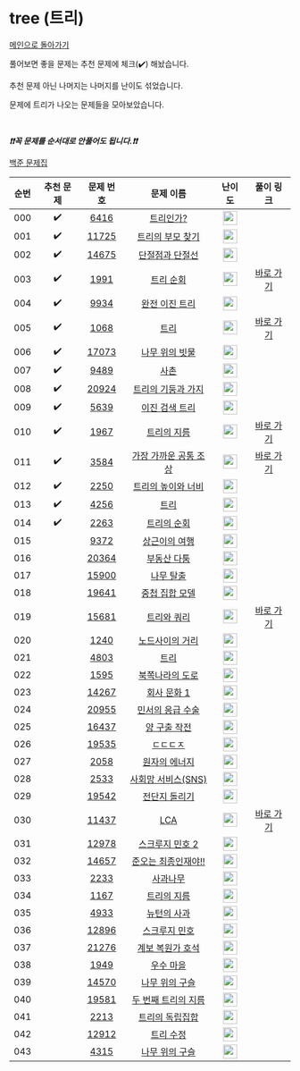# tree (트리)

[메인으로 돌아가기](https://github.com/tony9402/baekjoon)

풀어보면 좋을 문제는 추천 문제에 체크(:heavy_check_mark:) 해놨습니다.

추천 문제 아닌 나머지는 나머지를 난이도 섞었습니다.

문제에 트리가 나오는 문제들을 모아보았습니다.

<br>

***❗️❗️꼭 문제를 순서대로 안풀어도 됩니다.❗️❗️***

[백준 문제집](https://www.acmicpc.net/workbook/view/7645)


|순번|추천 문제|문제 번호|문제 이름|난이도|풀이 링크|
|:--:|:--:|:--:|:--:|:--:|:--:|
|000|:heavy_check_mark:|<a href="https://www.acmicpc.net/problem/6416" target="_blank">6416</a>|<a href="https://www.acmicpc.net/problem/6416" target="_blank">트리인가?</a>|<img height="25px" width="25px" src="https://static.solved.ac/tier_small/0.svg"/>||
|001|:heavy_check_mark:|<a href="https://www.acmicpc.net/problem/11725" target="_blank">11725</a>|<a href="https://www.acmicpc.net/problem/11725" target="_blank">트리의 부모 찾기</a>|<img height="25px" width="25px" src="https://static.solved.ac/tier_small/9.svg"/>||
|002|:heavy_check_mark:|<a href="https://www.acmicpc.net/problem/14675" target="_blank">14675</a>|<a href="https://www.acmicpc.net/problem/14675" target="_blank">단절점과 단절선</a>|<img height="25px" width="25px" src="https://static.solved.ac/tier_small/10.svg"/>||
|003|:heavy_check_mark:|<a href="https://www.acmicpc.net/problem/1991" target="_blank">1991</a>|<a href="https://www.acmicpc.net/problem/1991" target="_blank">트리 순회</a>|<img height="25px" width="25px" src="https://static.solved.ac/tier_small/10.svg"/>|<a href="./../solution/tree/1991" target="_blank">바로 가기</a>|
|004|:heavy_check_mark:|<a href="https://www.acmicpc.net/problem/9934" target="_blank">9934</a>|<a href="https://www.acmicpc.net/problem/9934" target="_blank">완전 이진 트리</a>|<img height="25px" width="25px" src="https://static.solved.ac/tier_small/10.svg"/>||
|005|:heavy_check_mark:|<a href="https://www.acmicpc.net/problem/1068" target="_blank">1068</a>|<a href="https://www.acmicpc.net/problem/1068" target="_blank">트리</a>|<img height="25px" width="25px" src="https://static.solved.ac/tier_small/11.svg"/>|<a href="./../solution/tree/1068" target="_blank">바로 가기</a>|
|006|:heavy_check_mark:|<a href="https://www.acmicpc.net/problem/17073" target="_blank">17073</a>|<a href="https://www.acmicpc.net/problem/17073" target="_blank">나무 위의 빗물</a>|<img height="25px" width="25px" src="https://static.solved.ac/tier_small/11.svg"/>||
|007|:heavy_check_mark:|<a href="https://www.acmicpc.net/problem/9489" target="_blank">9489</a>|<a href="https://www.acmicpc.net/problem/9489" target="_blank">사촌</a>|<img height="25px" width="25px" src="https://static.solved.ac/tier_small/12.svg"/>||
|008|:heavy_check_mark:|<a href="https://www.acmicpc.net/problem/20924" target="_blank">20924</a>|<a href="https://www.acmicpc.net/problem/20924" target="_blank">트리의 기둥과 가지</a>|<img height="25px" width="25px" src="https://static.solved.ac/tier_small/12.svg"/>||
|009|:heavy_check_mark:|<a href="https://www.acmicpc.net/problem/5639" target="_blank">5639</a>|<a href="https://www.acmicpc.net/problem/5639" target="_blank">이진 검색 트리</a>|<img height="25px" width="25px" src="https://static.solved.ac/tier_small/12.svg"/>||
|010|:heavy_check_mark:|<a href="https://www.acmicpc.net/problem/1967" target="_blank">1967</a>|<a href="https://www.acmicpc.net/problem/1967" target="_blank">트리의 지름</a>|<img height="25px" width="25px" src="https://static.solved.ac/tier_small/12.svg"/>|<a href="./../solution/tree/1967" target="_blank">바로 가기</a>|
|011|:heavy_check_mark:|<a href="https://www.acmicpc.net/problem/3584" target="_blank">3584</a>|<a href="https://www.acmicpc.net/problem/3584" target="_blank">가장 가까운 공통 조상</a>|<img height="25px" width="25px" src="https://static.solved.ac/tier_small/12.svg"/>|<a href="./../solution/tree/3584" target="_blank">바로 가기</a>|
|012|:heavy_check_mark:|<a href="https://www.acmicpc.net/problem/2250" target="_blank">2250</a>|<a href="https://www.acmicpc.net/problem/2250" target="_blank">트리의 높이와 너비</a>|<img height="25px" width="25px" src="https://static.solved.ac/tier_small/14.svg"/>||
|013|:heavy_check_mark:|<a href="https://www.acmicpc.net/problem/4256" target="_blank">4256</a>|<a href="https://www.acmicpc.net/problem/4256" target="_blank">트리</a>|<img height="25px" width="25px" src="https://static.solved.ac/tier_small/14.svg"/>||
|014|:heavy_check_mark:|<a href="https://www.acmicpc.net/problem/2263" target="_blank">2263</a>|<a href="https://www.acmicpc.net/problem/2263" target="_blank">트리의 순회</a>|<img height="25px" width="25px" src="https://static.solved.ac/tier_small/15.svg"/>||
|015||<a href="https://www.acmicpc.net/problem/9372" target="_blank">9372</a>|<a href="https://www.acmicpc.net/problem/9372" target="_blank">상근이의 여행</a>|<img height="25px" width="25px" src="https://static.solved.ac/tier_small/7.svg"/>||
|016||<a href="https://www.acmicpc.net/problem/20364" target="_blank">20364</a>|<a href="https://www.acmicpc.net/problem/20364" target="_blank">부동산 다툼</a>|<img height="25px" width="25px" src="https://static.solved.ac/tier_small/10.svg"/>||
|017||<a href="https://www.acmicpc.net/problem/15900" target="_blank">15900</a>|<a href="https://www.acmicpc.net/problem/15900" target="_blank">나무 탈출</a>|<img height="25px" width="25px" src="https://static.solved.ac/tier_small/10.svg"/>||
|018||<a href="https://www.acmicpc.net/problem/19641" target="_blank">19641</a>|<a href="https://www.acmicpc.net/problem/19641" target="_blank">중첩 집합 모델</a>|<img height="25px" width="25px" src="https://static.solved.ac/tier_small/11.svg"/>||
|019||<a href="https://www.acmicpc.net/problem/15681" target="_blank">15681</a>|<a href="https://www.acmicpc.net/problem/15681" target="_blank">트리와 쿼리</a>|<img height="25px" width="25px" src="https://static.solved.ac/tier_small/11.svg"/>|<a href="./../solution/tree/15681" target="_blank">바로 가기</a>|
|020||<a href="https://www.acmicpc.net/problem/1240" target="_blank">1240</a>|<a href="https://www.acmicpc.net/problem/1240" target="_blank">노드사이의 거리</a>|<img height="25px" width="25px" src="https://static.solved.ac/tier_small/11.svg"/>||
|021||<a href="https://www.acmicpc.net/problem/4803" target="_blank">4803</a>|<a href="https://www.acmicpc.net/problem/4803" target="_blank">트리</a>|<img height="25px" width="25px" src="https://static.solved.ac/tier_small/12.svg"/>||
|022||<a href="https://www.acmicpc.net/problem/1595" target="_blank">1595</a>|<a href="https://www.acmicpc.net/problem/1595" target="_blank">북쪽나라의 도로</a>|<img height="25px" width="25px" src="https://static.solved.ac/tier_small/12.svg"/>||
|023||<a href="https://www.acmicpc.net/problem/14267" target="_blank">14267</a>|<a href="https://www.acmicpc.net/problem/14267" target="_blank">회사 문화 1</a>|<img height="25px" width="25px" src="https://static.solved.ac/tier_small/12.svg"/>||
|024||<a href="https://www.acmicpc.net/problem/20955" target="_blank">20955</a>|<a href="https://www.acmicpc.net/problem/20955" target="_blank">민서의 응급 수술</a>|<img height="25px" width="25px" src="https://static.solved.ac/tier_small/12.svg"/>||
|025||<a href="https://www.acmicpc.net/problem/16437" target="_blank">16437</a>|<a href="https://www.acmicpc.net/problem/16437" target="_blank">양 구출 작전</a>|<img height="25px" width="25px" src="https://static.solved.ac/tier_small/13.svg"/>||
|026||<a href="https://www.acmicpc.net/problem/19535" target="_blank">19535</a>|<a href="https://www.acmicpc.net/problem/19535" target="_blank">ㄷㄷㄷㅈ</a>|<img height="25px" width="25px" src="https://static.solved.ac/tier_small/13.svg"/>||
|027||<a href="https://www.acmicpc.net/problem/2058" target="_blank">2058</a>|<a href="https://www.acmicpc.net/problem/2058" target="_blank">원자의 에너지</a>|<img height="25px" width="25px" src="https://static.solved.ac/tier_small/13.svg"/>||
|028||<a href="https://www.acmicpc.net/problem/2533" target="_blank">2533</a>|<a href="https://www.acmicpc.net/problem/2533" target="_blank">사회망 서비스(SNS)</a>|<img height="25px" width="25px" src="https://static.solved.ac/tier_small/13.svg"/>||
|029||<a href="https://www.acmicpc.net/problem/19542" target="_blank">19542</a>|<a href="https://www.acmicpc.net/problem/19542" target="_blank">전단지 돌리기</a>|<img height="25px" width="25px" src="https://static.solved.ac/tier_small/13.svg"/>||
|030||<a href="https://www.acmicpc.net/problem/11437" target="_blank">11437</a>|<a href="https://www.acmicpc.net/problem/11437" target="_blank">LCA</a>|<img height="25px" width="25px" src="https://static.solved.ac/tier_small/13.svg"/>|<a href="./../solution/tree/11437" target="_blank">바로 가기</a>|
|031||<a href="https://www.acmicpc.net/problem/12978" target="_blank">12978</a>|<a href="https://www.acmicpc.net/problem/12978" target="_blank">스크루지 민호 2</a>|<img height="25px" width="25px" src="https://static.solved.ac/tier_small/13.svg"/>||
|032||<a href="https://www.acmicpc.net/problem/14657" target="_blank">14657</a>|<a href="https://www.acmicpc.net/problem/14657" target="_blank">준오는 최종인재야!!</a>|<img height="25px" width="25px" src="https://static.solved.ac/tier_small/14.svg"/>||
|033||<a href="https://www.acmicpc.net/problem/2233" target="_blank">2233</a>|<a href="https://www.acmicpc.net/problem/2233" target="_blank">사과나무</a>|<img height="25px" width="25px" src="https://static.solved.ac/tier_small/14.svg"/>||
|034||<a href="https://www.acmicpc.net/problem/1167" target="_blank">1167</a>|<a href="https://www.acmicpc.net/problem/1167" target="_blank">트리의 지름</a>|<img height="25px" width="25px" src="https://static.solved.ac/tier_small/14.svg"/>||
|035||<a href="https://www.acmicpc.net/problem/4933" target="_blank">4933</a>|<a href="https://www.acmicpc.net/problem/4933" target="_blank">뉴턴의 사과</a>|<img height="25px" width="25px" src="https://static.solved.ac/tier_small/14.svg"/>||
|036||<a href="https://www.acmicpc.net/problem/12896" target="_blank">12896</a>|<a href="https://www.acmicpc.net/problem/12896" target="_blank">스크루지 민호</a>|<img height="25px" width="25px" src="https://static.solved.ac/tier_small/14.svg"/>||
|037||<a href="https://www.acmicpc.net/problem/21276" target="_blank">21276</a>|<a href="https://www.acmicpc.net/problem/21276" target="_blank">계보 복원가 호석</a>|<img height="25px" width="25px" src="https://static.solved.ac/tier_small/14.svg"/>||
|038||<a href="https://www.acmicpc.net/problem/1949" target="_blank">1949</a>|<a href="https://www.acmicpc.net/problem/1949" target="_blank">우수 마을</a>|<img height="25px" width="25px" src="https://static.solved.ac/tier_small/14.svg"/>||
|039||<a href="https://www.acmicpc.net/problem/14570" target="_blank">14570</a>|<a href="https://www.acmicpc.net/problem/14570" target="_blank">나무 위의 구슬</a>|<img height="25px" width="25px" src="https://static.solved.ac/tier_small/15.svg"/>||
|040||<a href="https://www.acmicpc.net/problem/19581" target="_blank">19581</a>|<a href="https://www.acmicpc.net/problem/19581" target="_blank">두 번째 트리의 지름</a>|<img height="25px" width="25px" src="https://static.solved.ac/tier_small/15.svg"/>||
|041||<a href="https://www.acmicpc.net/problem/2213" target="_blank">2213</a>|<a href="https://www.acmicpc.net/problem/2213" target="_blank">트리의 독립집합</a>|<img height="25px" width="25px" src="https://static.solved.ac/tier_small/15.svg"/>||
|042||<a href="https://www.acmicpc.net/problem/12912" target="_blank">12912</a>|<a href="https://www.acmicpc.net/problem/12912" target="_blank">트리 수정</a>|<img height="25px" width="25px" src="https://static.solved.ac/tier_small/15.svg"/>||
|043||<a href="https://www.acmicpc.net/problem/4315" target="_blank">4315</a>|<a href="https://www.acmicpc.net/problem/4315" target="_blank">나무 위의 구슬</a>|<img height="25px" width="25px" src="https://static.solved.ac/tier_small/16.svg"/>||